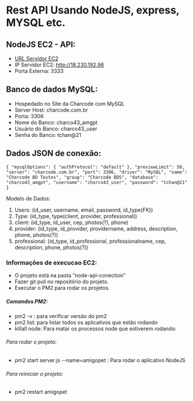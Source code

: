 # Rest API Usando NodeJS, express, MYSQL etc. 

## NodeJS EC2 - API:

- [URL Servidor EC2](http://18.230.192.96:3333/)
- IP Servidor EC2:  http://18.230.192.96
- Porta Externa: 3333

## Banco de dados MySQL:
- Hospedado no Site da Charcode com MySQL
- Server Host: charcode.com.br
- Porta: 3306
- Nome do Banco: charco43_amgpt
- Usuário do Banco: charco43_user
- Senha do Banco: tchan@21

## Dados JSON de conexão:
` {
  "mysqlOptions": {
    "authProtocol": "default"
  },
  "previewLimit": 50,
  "server": "charcode.com.br",
  "port": 3306,
  "driver": "MySQL",
  "name": "Charcode BD Testes",
  "group": "Charcode BDS",
  "database": "charco43_amgpt",
  "username": "charco43_user",
  "password": "tchan@21"
} `




Modelo de Dados:
1) Users: (id_user, username, email, password, id_type(FK))
2) Type: (id_type, type(client, provider, professional))
3) client: (id_type, id_user, cep, photos(?), phone)
4) provider: (id_type, id_provider, providername, address, description, phone, photos(?))
5) professional: (id_type, id_professional, professionalname, cep, description, phone, photos(?))


### Informações de execucao EC2:
- O projeto está na pasta "node-api-conection"
- Fazer git pull no repositório do projeto.
- Executar o PM2 para rodar os projetos.

##### Comandos PM2:
- pm2 -v : para verificar versão do pm2
- pm2 list: para listar todos os aplicativos que estão rodando
- killall node: Para matar os processos node que estiverem rodando:

###### Para rodar o projeto:
- pm2 start server.js --name=amigopet : Para rodar o aplicativo NodeJS

###### Para reiniciar o projeto:
- pm2 restart amigopet




